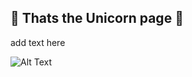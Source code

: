 ## :unicorn: Thats the Unicorn page :unicorn:

add text here 

![Alt Text](https://giphy.com/embed/CzQ9Kl1UIt8hG)

